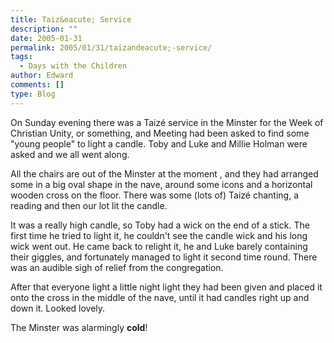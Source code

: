 ```yaml
---
title: Taiz&eacute; Service
description: ""
date: 2005-01-31
permalink: 2005/01/31/taizandeacute;-service/
tags:
  - Days with the Children
author: Edward
comments: []
type: Blog
---
```


On Sunday evening there was a Taizé service in the Minster for the Week
of Christian Unity, or something, and Meeting had been asked to find
some \"young people\" to light a candle. Toby and Luke and Millie Holman
were asked and we all went along.

All the chairs are out of the Minster at the moment , and they had
arranged some in a big oval shape in the nave, around some icons and a
horizontal wooden cross on the floor. There was some (lots of) Taizé
chanting, a reading and then our lot lit the candle.

It was a really high candle, so Toby had a wick on the end of a stick.
The first time he tried to light it, he couldn\'t see the candle wick
and his long wick went out. He came back to relight it, he and Luke
barely containing their giggles, and fortunately managed to light it
second time round. There was an audible sigh of relief from the
congregation.

After that everyone light a little night light they had been given and
placed it onto the cross in the middle of the nave, until it had candles
right up and down it. Looked lovely.

The Minster was alarmingly **cold**!

